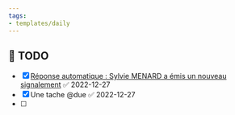 ```yaml
---
tags:
- templates/daily
---
```

## 📆  TODO
- [x] [Réponse automatique : Sylvie MENARD a émis un nouveau signalement](message:%3Cbc892136144747d4b35483ec17bc97be@MR1P264MB4321.FRAP264.PROD.OUTLOOK.COM%3E) ✅ 2022-12-27
- [x] Une tache @due ✅ 2022-12-27
- [ ] 